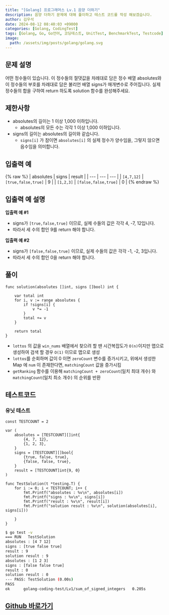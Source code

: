 ```yaml
---
title: "[Golang] 프로그래머스 Lv.1 음양 더하기"
description: 음양 더하기 문제에 대해 풀이하고 테스트 코드를 작성 해보겠습니다.
author: 김우석
date: 2024-08-12 08:40:03 +09000
categories: [Golang, CodingTest]
tags: [Golang, Go, Go언어, 코딩테스트, UnitTest, BenchmarkTest, Testcode]
image:
  path: /assets/img/posts/golang/golang.svg
---
```


## 문제 설명
어떤 정수들이 있습니다. 이 정수들의 절댓값을 차례대로 담은 정수 배열 absolutes와 이 정수들의 부호를 차례대로 담은 불리언 배열 signs가 매개변수로 주어집니다. 실제 정수들의 합을 구하여 return 하도록 solution 함수를 완성해주세요.


## 제한사항
- absolutes의 길이는 1 이상 1,000 이하입니다.
	- absolutes의 모든 수는 각각 1 이상 1,000 이하입니다.
- signs의 길이는 absolutes의 길이와 같습니다.
	- `signs[i]` 가 참이면 `absolutes[i]` 의 실제 정수가 양수임을, 그렇지 않으면 음수임을 의미합니다.


## 입출력 예
{% raw %}
| absolutes | signs | result |
| --- | --- | --- |
| `[4,7,12]` | `[true,false,true]` | 9 |
| `[1,2,3]` | `[false,false,true]` | 0 |
{% endraw %}


## 입출력 예 설명
**입출력 예 #1**

- signs가 `[true,false,true]` 이므로, 실제 수들의 값은 각각 4, -7, 12입니다.
- 따라서 세 수의 합인 9를 return 해야 합니다.


**입출력 예 #2**

- signs가 `[false,false,true]` 이므로, 실제 수들의 값은 각각 -1, -2, 3입니다.
- 따라서 세 수의 합인 0을 return 해야 합니다.


## 풀이 
```golang
func solution(absolutes []int, signs []bool) int {

	var total int
	for i, v := range absolutes {
		if !signs[i] {
			v *= -1
		}
		total += v
	}

	return total
}
```

- `lottos` 의 값을 `win_nums` 배열에서 찾으려 할 땐 시간복잡도가 `O(n)`이지만 맵으로 생성하여 검색 할 경우 `O(1)` 이므로 맵으로 생성
- `lottos`를 순회하며 값이 0 이면 `zeroCount` 변수를 증가시키고, 위에서 생성한 Map 에 `num` 이 존재한다면, `matchingCount` 값을 증가시킴
- `getRanking` 함수를 이용해 `matchingCount + zeroCount`(일치 최대 개수) 와 `matchingCount`(일치 최소 개수) 의 순위를 반환


## 테스트코드
### 유닛 테스트
```golang
const TESTCOUNT = 2

var (
	absolutes = [TESTCOUNT][]int{
		{4, 7, 12},
		{1, 2, 3},
	}
	signs = [TESTCOUNT][]bool{
		{true, false, true},
		{false, false, true},
	}
	result = [TESTCOUNT]int{9, 0}
)

func TestSolution(t *testing.T) {
	for i := 0; i < TESTCOUNT; i++ {
		fmt.Printf("absolutes : %v\n", absolutes[i])
		fmt.Printf("signs : %v\n", signs[i])
		fmt.Printf("result : %v\n", result[i])
		fmt.Printf("solution result : %v\n", solution(absolutes[i], signs[i]))

	}
}
```

```bash
$ go test -v
=== RUN   TestSolution
absolutes : [4 7 12]
signs : [true false true]
result : 9
solution result : 9
absolutes : [1 2 3]
signs : [false false true]
result : 0
solution result : 0
--- PASS: TestSolution (0.00s)
PASS
ok      golang-coding-test/Lv1/sum_of_signed_integers   0.205s
```

## [Github 바로가기](https://github.com/kr-goos/golang-coding-test/tree/master/Lv1/sum_of_signed_integers)